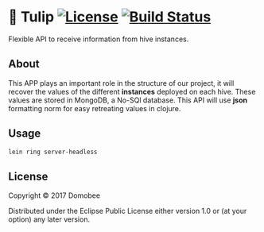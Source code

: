 # :tulip: Tulip [![License](https://img.shields.io/badge/License-EPL%201.0-red.svg)](https://opensource.org/licenses/EPL-1.0) [![Build Status](https://travis-ci.org/domobee/tulip.svg?branch=master)](https://travis-ci.org/domobee/tulip)
Flexible API to receive information from hive instances.

## About
This APP plays an important role in the structure of our project,
it will recover the values of the different **instances** deployed on 
each hive. These values are stored in MongoDB, a No-SQl database. 
This API will use **json** formatting norm for easy retreating values in clojure.

## Usage
```bash
lein ring server-headless
```
## License

Copyright © 2017 Domobee

Distributed under the Eclipse Public License either version 1.0 or (at
your option) any later version.
